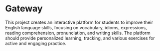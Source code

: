# Gateway
This project creates an interactive platform for students to improve their English language skills, focusing on vocabulary, idioms, expressions, reading comprehension, pronunciation, and writing skills. The platform should provide personalized learning, tracking, and various exercises for active and engaging practice.
